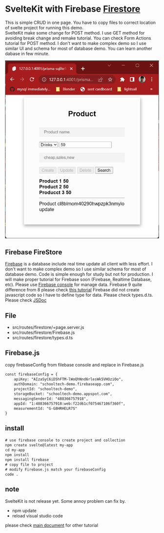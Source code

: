 # SvelteKit with Firebase [Firestore](https://firebase.google.com/docs/firestore/quickstart)

This is simple CRUD in one page. 
You have to copy files to correct location of svelte project 
for running this demo.  
SvelteKit make some change for POST method. 
I use GET method for avoiding break change and remake tutorial.
You can check Form Actions tutorial for POST method.
I don't want to make complex demo so I use similar UI and schema for most of database demo. You can learn another dabase in few minute.

![Product UI](../../../asset/product-ui.png)

## Firebase FireStore
[Firebase](https://firebase.google.com/docs) is a database include real time 
update all client with less effort. 
I don't want to make complex demo so I use similar schema for most of database demo. Code is simple enough for study but not for production.
I will make proper tutorial for Firebase soon (Firebase, Realtime Database, etc).
Please use [Firebase console](https://console.firebase.google.com/) for manage data. Firebase 9 quite difference from 8 please check [this tutorial](https://www.youtube.com/watch?v=gEaY2GZMino&list=PL4cUxeGkcC9jERUGvbudErNCeSZHWUVlb&index=7)
Firebase did not create javascript code so I have to define type for data. 
Please check types.d.ts. Please check [JSDoc](https://www.typescriptlang.org/docs/handbook/jsdoc-supported-types.html)

## File
- src/routes/firestore/+page.server.js
- src/routes/firestore/Firebase.js
- src/routes/firestore/types.d.ts

## Firebase.js
copy firebaseConfig from filebase console and replace in Firebase.js

    const firebaseConfig = {
        apiKey: "AIzaSyC6iD5hFTM-lWoQhNnd6rlesWk5VHOziOo",
        authDomain: "schooltech-demo.firebaseapp.com",
        projectId: "schooltech-demo",
        storageBucket: "schooltech-demo.appspot.com",
        messagingSenderId: "488366757918",
        appId: "1:488366757918:web:f22d61cf075467106f360f",
        measurementId: "G-G8HRHELR7S"
    }
## install
    # use firebase console to create project and collection
    npm create svelte@latest my-app
    cd my-app
    npm install
    npm install firebase
    # copy file to project
    # modify Firebase.js match your firebaseConfig 
    code .

## note

SvelteKit is not release yet. Some annoy problem can fix by. 
- npm update
- reload visual studio code

please check [main document](https://github.com/schooltechx/youtube/tree/main/svelte/svelte-kit) for other tutorial
